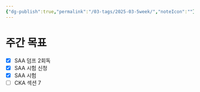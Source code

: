 ```yaml
---
{"dg-publish":true,"permalink":"/03-tags/2025-03-5week/","noteIcon":""}
---
```


# 주간 목표
- [x] SAA 덤프 2회독
- [x] SAA 시험 신청
- [x] SAA 시험
- [ ] CKA 섹션 7